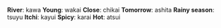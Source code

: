 **River**: kawa
**Young**: wakai
**Close**: chikai
**Tomorrow**: ashita
**Rainy season**: tsuyu
**Itchi**: kayui
**Spicy**: karai
**Hot**: atsui
